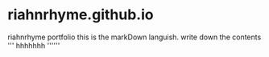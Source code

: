 # riahnrhyme.github.io
riahnrhyme portfolio
this is the markDown languish. write down the contents
'''
hhhhhhh
''''''

